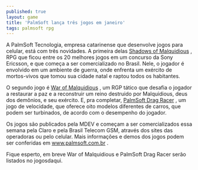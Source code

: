 ```yaml
---
published: true
layout: game
title: 'PalmSoft lança três jogos em janeiro'
tags: palmsoft rpg
---
```

A PalmSoft Tecnologia, empresa catarinense que desenvolve jogos para celular, está com três novidades. A primeira delas <a href="{{ site.baseurl }}/2005/10/13/shadows-of-malquidious/">Shadows of Malquidious</a>
, RPG que ficou entre os 20 melhores jogos em um concurso da Sony Ericsson, e que começa a ser comercializado no Brasil. Nele, o jogador é envolvido em um ambiente de guerra, onde enfrenta um exército de mortos-vivos que tomou sua cidade natal e raptou todos os habitantes.

O segundo jogo é <a href="{{ site.baseurl }}/2005/12/16/war-of-malquidious/">War of Malquidious</a>
, um RGP tático que desafia o jogador a restaurar a paz e a reconstruir um reino destruido por Malquidious, deus dos demônios, e seu exército. E, pra completar, <a href="{{ site.baseurl }}/2005/12/21/palmsoft-drag-racer/">PalmSoft Drag Racer</a>
, um jogo de velocidade, que oferece oito modelos diferentes de carros, que podem ser turbinados, de acordo com o desempenho do jogador.

Os jogos são publicados pela MDEV e começam a ser comercializados essa semana pela Claro e pela Brasil Telecom GSM, através dos sites das operadoras ou pelo celular. Mais informações e demos dos jogos podem ser conferidas em <a href="http://www.palmsoft.com.br" target="_blank">www.palmsoft.com.br</a>
.

Fique esperto, em breve War of Malquidious e PalmSoft Drag Racer serão listados no jogosdaqui.